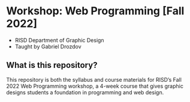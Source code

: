 # Workshop: Web Programming [Fall 2022]
- RISD Department of Graphic Design
- Taught by Gabriel Drozdov

## What is this repository?
This repository is both the syllabus and course materials for RISD’s Fall 2022 Web Programming workshop, a 4-week course that gives graphic designs students a foundation in programming and web design.
